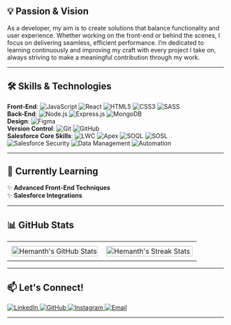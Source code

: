 ## 💡 **Passion & Vision**

As a developer, my aim is to create solutions that balance functionality and user experience. Whether working on the front-end or behind the scenes, I focus on delivering seamless, efficient performance. I’m dedicated to learning continuously and improving my craft with every project I take on, always striving to make a meaningful contribution through my work.

---
## 🛠️ **Skills & Technologies**

**Front-End**: ![JavaScript](https://img.shields.io/badge/JavaScript-F7DF1E?style=for-the-badge&logo=javascript&logoColor=black) ![React](https://img.shields.io/badge/React-61DAFB?style=for-the-badge&logo=react&logoColor=black) ![HTML5](https://img.shields.io/badge/HTML-E34F26?style=for-the-badge&logo=html5&logoColor=white) ![CSS3](https://img.shields.io/badge/CSS-1572B6?style=for-the-badge&logo=css3&logoColor=white) ![SASS](https://img.shields.io/badge/SASS-CC6699?style=for-the-badge&logo=sass&logoColor=white)  
**Back-End**: ![Node.js](https://img.shields.io/badge/Node.js-339933?style=for-the-badge&logo=nodedotjs&logoColor=white) ![Express.js](https://img.shields.io/badge/Express.js-000000?style=for-the-badge&logo=express&logoColor=white) ![MongoDB](https://img.shields.io/badge/MongoDB-47A248?style=for-the-badge&logo=mongodb&logoColor=white)  
**Design**: ![Figma](https://img.shields.io/badge/Figma-F24E1E?style=for-the-badge&logo=figma&logoColor=white)  
**Version Control**: ![Git](https://img.shields.io/badge/Git-F05032?style=for-the-badge&logo=git&logoColor=white) ![GitHub](https://img.shields.io/badge/GitHub-181717?style=for-the-badge&logo=github&logoColor=white)  
**Salesforce Core Skills**: ![LWC](https://img.shields.io/badge/LWC-00A1E0?style=for-the-badge&logo=salesforce&logoColor=white) ![Apex](https://img.shields.io/badge/Apex-009EDB?style=for-the-badge&logo=salesforce&logoColor=white) ![SOQL](https://img.shields.io/badge/SOQL-00A1E0?style=for-the-badge&logo=salesforce&logoColor=white) ![SOSL](https://img.shields.io/badge/SOSL-00A1E0?style=for-the-badge&logo=salesforce&logoColor=white) ![Salesforce Security](https://img.shields.io/badge/Security-00A1E0?style=for-the-badge&logo=salesforce&logoColor=white) ![Data Management](https://img.shields.io/badge/Data%20Management-00A1E0?style=for-the-badge&logo=salesforce&logoColor=white) ![Automation](https://img.shields.io/badge/Automation-00A1E0?style=for-the-badge&logo=salesforce&logoColor=white)  

---

## 🌱 **Currently Learning**

✨ **Advanced Front-End Techniques**  
✨ **Salesforce Integrations**  

---

## 📊 **GitHub Stats**

<table style="width: 100%;">

<tr>
  <td style="width: 50%; padding: 10px;"> 
    <img src="https://github-readme-stats.vercel.app/api?username=hemanths7&show_icons=true&hide_border=true&count_private=true&theme=default&title_color=000&icon_color=000&text_color=000&border_radius=10" alt="Hemanth's GitHub Stats" style="width: 100%; height: auto;" />
  </td>
  <td style="width: 50%; padding: 10px;"> 
    <img src="https://github-readme-streak-stats.herokuapp.com/?user=hemanths7&theme=default&hide_border=true&border_radius=10" alt="Hemanth's Streak Stats" style="width: 100%; height: auto;" />
  </td>
</tr>
</table>

---

## 📫 **Let's Connect!**

<a href="https://www.linkedin.com/in/hemanths7/" target="_blank">
  <img src="https://img.shields.io/badge/LinkedIn-%230077B5.svg?style=for-the-badge&logo=linkedin&logoColor=white" alt="LinkedIn" />
</a>
<a href="https://github.com/hemanths7" target="_blank">
  <img src="https://img.shields.io/badge/GitHub-%23181717.svg?style=for-the-badge&logo=github&logoColor=white" alt="GitHub" />
</a>
<a href="https://www.instagram.com/hemanthsayimpu/" target="_blank">
  <img src="https://img.shields.io/badge/Instagram-405DE6?style=for-the-badge&logo=instagram&logoColor=white" alt="Instagram" />
</a>
<a href="mailto:hemanthvcs07@gmail.com" target="_blank">
  <img src="https://img.shields.io/badge/Mail-FF3D00?style=for-the-badge&logo=gmail&logoColor=white" alt="Email" />
</a>


---
